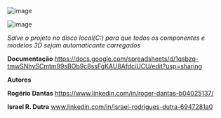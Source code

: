 ![image](https://github.com/Rdisrael/Projeto-Bluepill/assets/105133035/1152494e-8acd-41b2-9010-7ce84ceaccf5)

![image](https://github.com/Rdisrael/Projeto-Bluepill/assets/105133035/a8f4f7e6-9117-450a-a642-285bcccb44ac)

*Salve o projeto no disco local(C:) para que todos os componentes e modelos 3D sejam automaticante carregados*

**Documentação**
https://docs.google.com/spreadsheets/d/1qsbzq-tmwSNhySCmtm99sBOb9c8ssFgKAU8AfdciUCU/edit?usp=sharing

**Autores**

**Rogério Dantas**
https://www.linkedin.com/in/roger-dantas-b04025137/

**Israel R. Dutra**
www.linkedin.com/in/israel-rodrigues-dutra-6947281a0
